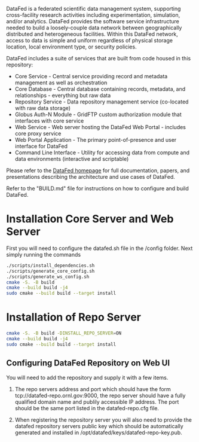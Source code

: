 DataFed is a federated scientific data management system, supporting cross-facility research activities including experimentation, simulation, and/or analytics. DataFed provides the software service infrastructure needed to build a loosely-couple data network between geographically distributed and heterogeneous facilities. Within this DataFed network, access to data is simple and uniform regardless of physical storage location, local environment type, or security policies.

DataFed includes a suite of services that are built from code housed in this repository:
- Core Service - Central service providing record and metadata management as well as orchestration
- Core Database - Central database containing records, metadata, and relationships - everything but raw data
- Repository Service - Data repository management service (co-located with raw data storage)
- Globus Auth-N Module - GridFTP custom authorization module that interfaces with core service
- Web Service - Web server hosting the DataFed Web Portal - includes core proxy service
- Web Portal Application - The primary point-of-presence and user interface for DataFed
- Command Line Interface - Utility for accessing data from compute and data environments (interactive and scriptable)


Please refer to the [DataFed homepage](https://ornl.github.io/DataFed) for full documentation, papers, and presentations describing the architecture and use cases of DataFed.

Refer to the "BUILD.md" file for instructions on how to configure and build DataFed.

# Installation Core Server and Web Server

First you will need to configure the datafed.sh file in the /config folder. Next simply running the commands

```bash
./scripts/install_dependencies.sh
./scripts/generate_core_config.sh
./scripts/generate_ws_config.sh
cmake -S. -B build
cmake --build build -j4
sudo cmake --build build --target install
```

# Installation of Repo Server

```bash
cmake -S. -B build -DINSTALL_REPO_SERVER=ON
cmake --build build -j4
sudo cmake --build build --target install
```

## Configuring DataFed Repository on Web UI

You will need to add the repository and supply it with a few items.

1. The repo servers address and port which should have the form
tcp://datafed-repo.ornl.gov:9000, the repo server should have a fully
qualified domain name and publily accessible IP address. The port should be the
same port listed in the datafed-repo.cfg file.

2. When registering the repository server you will also need to provide the datafed repository servers public key which should be automatically generated and installed in /opt/datafed/keys/datafed-repo-key.pub.
